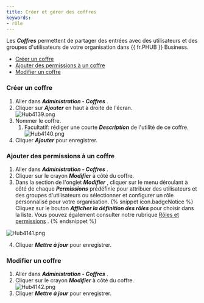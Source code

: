 ```yaml
---
title: Créer et gérer des coffres
keywords:
- rôle
---
```

Les ***Coffres*** permettent de partager des entrées avec des utilisateurs et des groupes d&apos;utilisateurs de votre organisation dans {{ fr.PHUB }} Business.  

* [Créer un coffre](#créer-un-coffre)  
* [Ajouter des permissions à un coffre](#ajouter-des-permissions-à-un-coffre)  
* [Modifier un coffre](#modifier-un-coffre)  

### Créer un coffre 

1. Aller dans ***Administration - Coffres*** . 
1. Cliquer sur ***Ajouter*** en haut à droite de l&apos;écran.  
![Hub4139.png](/img/fr/hub/Hub4139.png) 
1. Nommer le coffre. 
    1. Facultatif: rédiger une courte ***Description*** de l&apos;utilité de ce coffre.  
    ![Hub4140.png](/img/fr/hub/Hub4140.png) 
1. Cliquer ***Ajouter*** pour enregistrer. 

### Ajouter des permissions à un coffre 

1. Aller dans ***Administration - Coffres*** . 
1. Cliquer sur le crayon ***Modifier*** à côté du coffre. 
1. Dans la section de l&apos;onglet ***Modifier*** , cliquer sur le menu déroulant à côté de chaque ***Permissions*** prédéfinie pour attribuer des utilisateurs et des groupes d&apos;utilisateurs ou sélectionner et configurer un rôle personnalisé pour votre organisation. 
{% snippet icon.badgeNotice %} 
Cliquez sur le bouton ***Afficher la définition des rôles*** pour choisir dans la liste. Vous pouvez également consulter notre rubrique [Rôles et permissions](Roles_and_Permissions) . 
{% endsnippet %}
 
![Hub4141.png](/img/fr/hub/Hub4141.png)  

4. Cliquer ***Mettre à jour*** pour enregistrer. 

### Modifier un coffre 

1. Aller dans ***Administration - Coffres*** . 
1. Cliquer sur le crayon ***Modifier*** à côté du coffre.  
![Hub4142.png](/img/fr/hub/Hub4142.png) 
1. Cliquer ***Mettre à jour*** pour enregistrer. 

